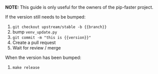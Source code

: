 **NOTE:** This guide is only useful for the owners of the pip-faster project.

If the version still needs to be bumped:

1. `git checkout upstream/stable -b {{branch}}`
1. bump `venv_update.py`
1. `git commit -m "this is {{version}}"`
1. Create a pull request
1. Wait for review / merge


When the version has been bumped:

1. `make release`
